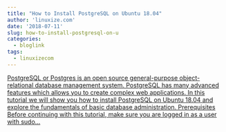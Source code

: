 ```yaml
---
title: "How to Install PostgreSQL on Ubuntu 18.04"
author: 'linuxize.com'
date: '2018-07-11'
slug: how-to-install-postgresql-on-u
categories:
  - bloglink
tags:
  - linuxizecom
---
```


[PostgreSQL or Postgres is an open source general-purpose object-relational database management system. PostgreSQL has many advanced features which allows you to create complex web applications. In this tutorial we will show you how to install PostgreSQL on Ubuntu 18.04 and explore the fundamentals of basic database administration. Prerequisites Before continuing with this tutorial, make sure you are logged in as a user with sudo...<click to read more>](https://linuxize.com/post/how-to-install-postgresql-on-ubuntu-18-04/)

